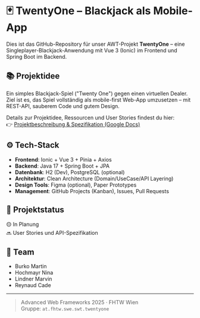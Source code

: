 # 🃏 TwentyOne – Blackjack als Mobile-App

Dies ist das GitHub-Repository für unser AWT-Projekt **TwentyOne** – eine Singleplayer-Blackjack-Anwendung mit Vue 3 (Ionic) im Frontend und Spring Boot im Backend.

## 📚 Projektidee

Ein simples Blackjack-Spiel ("Twenty One") gegen einen virtuellen Dealer.  
Ziel ist es, das Spiel vollständig als mobile-first Web-App umzusetzen – mit REST-API, sauberem Code und gutem Design.

Details zur Projektidee, Ressourcen und User Stories findest du hier:  
👉 [Projektbeschreibung & Spezifikation (Google Docs)](https://docs.google.com/document/d/1y2g-sIxQuOhFQXfiXVY2fNWwhQiEoZoPI1cMuAEVLB4/edit?usp=sharing)

## ⚙️ Tech-Stack

- **Frontend**: Ionic + Vue 3 + Pinia + Axios
- **Backend**: Java 17 + Spring Boot + JPA
- **Datenbank**: H2 (Dev), PostgreSQL (optional)
- **Architektur**: Clean Architecture (Domain/UseCase/API Layering)
- **Design Tools**: Figma (optional), Paper Prototypes
- **Management**: GitHub Projects (Kanban), Issues, Pull Requests

## 🚧 Projektstatus

🟡 In Planung  
🔜 User Stories und API-Spezifikation

## 👥 Team

- Burko Martin
- Hochmayr Nina
- Lindner Marvin
- Reynaud Cade

---

> Advanced Web Frameworks 2025 · FHTW Wien  
> Gruppe: `at.fhtw.swe.swt.twentyone`